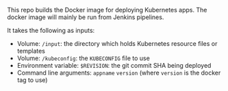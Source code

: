 This repo builds the Docker image for deploying Kubernetes apps. The docker image will mainly be run from Jenkins pipelines.

It takes the following as inputs:
* Volume: `/input`: the directory which holds Kubernetes resource files or templates
* Volume: `/kubeconfig`: the `KUBECONFIG` file to use
* Environment variable: `$REVISION`: the git commit SHA being deployed
* Command line arguments: `appname` `version` (where `version` is the docker tag to use)
